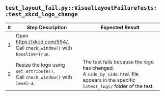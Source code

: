 ``test_layout_fail.py::VisualLayoutFailureTests::test_xkcd_logo_change``
---
| # | Step Description | Expected Result |
| - | ---------------- | --------------- |
| 1 | Open https://xkcd.com/554/. <br /> Call ``check_window()`` with ``baseline=True``. | |
| 2 | Resize the logo using ``set_attribute()``. <br /> Call ``check_window()`` with ``level=3``. | The test fails because the logo has changed. <br /> A ``side_by_side.html`` file appears in the specific ``latest_logs/`` folder of the test. |
